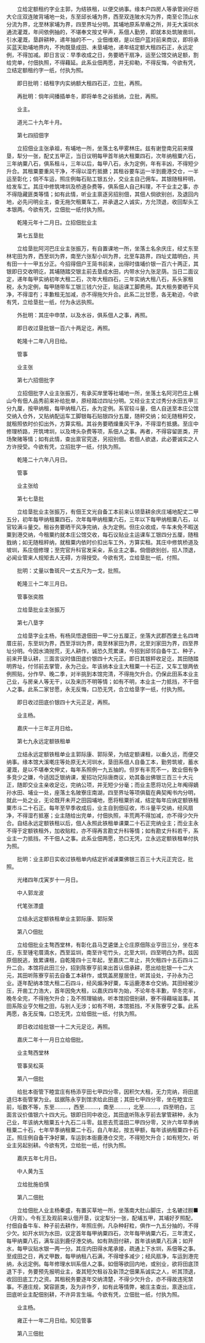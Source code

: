 <!-- { "loadSidebar": true } -->
　　立给定额租约字业主郭，为结铁租，以便交纳事。缘本户四房人等承管涧仔坜大仑庄双连陂背埔地一处，东至邱长埔为界，西至双连陂水沟为界，南至仑顶山水分流为界，北至林家埔为界，四至界址分明。其埔地原系旱瘠之所，并无大溪圳水通流灌溉，年间依例抽的，不堪奉文按丈甲声，系佃人勤劳，即就本处筑陂凿圳，引水灌溉，垦辟耕种，递年抽的不一，业佃维艰，是以佃户蓝对前来商议，即将承买蓝天助埔地界内，不拘既垦成田、未垦埔地，递年结定额大租四石正，永远定例，不得加减。即日言议：早季收成之日，务要晒干扇净，运至公馆交纳足额，割给完单，付佃执照，不得藉延。此系业佃两愿，并无抑勒，不得反悔，今欲有凭，立结定额租约字一纸，付执为照。

　　即日批明：结租字内实纳额大租四石正，立批，再照。

　　再批明：倘年间播插单冬，即将单冬之谷抵纳，立批，再照。

　　业主。

　　道光二十九年十月。

　　第七四招佃字

　　立招佃业主张承祖，有埔地一所，坐落土名甲雾林庄。兹有谢登南兄前来贌垦，犁分一张，配丈五甲正，当日议明每甲首年纳大租粟四石，次年纳租粟六石，三年纳粟八石，俱系租斗，三年以后，每甲八石，永为定例，年有丰凶，不得短少升合。其租粟要重风干净，不得以湿冇抵搪；其租谷要车运一半到鹿港交仓，一半运至彰化；倘不车运，照庄例每石贴工银五分，交业主自己佣车。其银随租秤明，给发车工。其庄中修筑埤圳及桥道杂费等，俱系佃人自己料理，不干业主之事，亦不得隐藏匪类等情；如有此情，听业主禀逐另招别佃，其佃人倘欲别创，及退回内地，必先问明业主，查无拖欠租粟车工，并承退之人诚实，方允顶退，收回犁头工本银两。今欲有凭，立佃批一纸付执为照。

　　乾隆元年十二月日。立招佃批业主

　　第七五垦批

　　立给垦批阿河巴庄业主张振万，有自置课地一所，坐落土名余庆庄，经丈东至林宅田为界，西至圳为界，南至六张犁小圳为界，北至车路界，四址丈踏明白，共有田一十一甲五分正。今招得佃户王简书前来，出得时值埔价银一百六十两正，其银即日交收明讫，其埔随踏交银主前去垦成水田，内带水分九张足荫。当日二面议定，递年每甲实纳初年大租二石，次年大租四石，三年实纳大租八石，系头家租税，永为定例，每甲随带车工银三钱六分正，贴运课工脚费用。其大租务要晒干风净，不得湿冇；丰歉租无加减，亦不得拖欠升合。此系二比甘愿，各无勒迫，今欲有凭，立给垦批一纸，付为永远执照。

　　外批明：其庄中申禁，以及水谷，俱系佃人之事，再照。

　　即日收过垦批银一百六十两足讫，再照。

　　乾隆十二年八月日给。

　　管事

　　业主张

　　第七六招佃批字

　　立招佃批字人业主张振万，有承买岸里等社埔地一所，坐落土名阿河巴庄上横山今有佃人品秀前来补给批单，原经踏过四址分明。又经业主丈过秀分水田五甲三分九厘，按甲纳租，每甲纳租八石，永为定例。系官较斗量，佃人自送至本庄公馆交纳入仓外，又贴纳配运车工脚银每石贴银四分五厘，随秤交纳；如无随租秤交，就租照依时价扣出外，方算实租。其谷务要晒燥重风干净，不得湿冇抵搪。至庄中修理桥路，开筑埤圳，以及埤头杂费等项，系佃人之事。再者，不得容留匪类，开场聚赌等情；如有此情，查出禀官究逐，另招别佃。若佃人欲退，此必要诚实之人方许授受。今欲有凭，立招批字一纸，付执为照。

　　乾隆二十六年八月日。

　　管事

　　业主张给

　　第七七垦批

　　立给垦批业主张振万，有佃王文光自备工本前来认领垦耕余庆庄埔地配丈二甲五分，初年每甲纳租粟四石，次年每甲纳租粟六石，三年以下每甲纳租粟八石，以官较满斗量交。租谷务要晒干风净完纳，永为定例。但庄众收成，牛车未免不暇送粟到港交纳，今租粟约就本庄公馆交收，每石议贴业主运课车工银四分五厘，随租戥纳；如无随租秤纳，就租粟内依时价扣出车工外，方算实租。其庄中修筑桥道及坡圳，系庄佃修理；至完官升科官发采籴，系业主之事。倘佃欲别创，招人顶退，必闻业管来人规矩去人无碍，方得授受。今欲有凭，立给垦批一纸，付照。

　　批明：丈量以鲁斑尺一丈五尺为一戈，批照。

　　乾隆三十二年三月日。

　　管事张奕胜

　　立给垦批业主张振万

　　第七八垦字

　　立给垦字业主杨，有杨凤悟退佃田一甲二分五厘正，坐落大武郡西堡土名四埤厝庄前，东至圳为界，西至浮圳为界，南至林家田为界，北至刘家田为界，四至界址分明。今因水湳抛荒，无人耕作，诚恐久荒累课，今招到邱邻自备牛工、种子，前来开垦认耕，三面言议时值田底价银四十大元正。即日其银秤收足讫，其田随踏明界址，付邻前去掌管，永为己业。年该纳本业主大租粟一十石正，又车工银两依例照贴，分作早、晚二季，对半挑到本馆完清，不得拖欠升合。仍保此田系本业主己业，与房亲人等无干，以及来历不明等情；如有不明，本业主一力抵挡，不干佃人之事。此系二家甘愿，永无反悔，口恐无凭，合立给垦字一纸，付执为照。

　　即日收过田底价银四十大元正足，再照。

　　业主杨。

　　嘉庆一十三年正月日给。

　　第七九永远定额铁租单

　　立结永远定额铁租单业主郭际康、郭际荣，为结定额课租，以垂久远，而便交纳事。缘本馆大溪墘庄等处原无大河圳水，垦田系佃人自备工本，勤劳筑坡，蓄水灌溉，是以不堪奉文伸丈，每年系照例一九五抽的。但岁有丰荒不一，致业佃有争多竞少之嫌，今适因乏银纳课，爰招功兄际唐商议，劝其备出佛银三百三十大元正，随即交业主亲收足讫，完纳公项，并无短少分毫；而业主愿将功兄上年阄得嫡孙水田、埔业一处，座落土名陂寮庄南湖，四至界址等项俱载在典契阄书内分明，就此一处之业，无论既开未开之田园埔地，愿将租粟折减，结定每年应纳定额铁租粟市斗二十石正。每年至早季收成后，业主自到佃征收，市斗量平交纳，经风扇净，不得湿冇抵塞；业主随给出完单，付佃执照，丰荒两不得加减，亦不得少欠升合。自结永远定额铁租以后，佃人永照此铁租单课粟二十石正完纳业主；而业主永不得于定额铁租外，加收贴粒，亦不得再言勘丈升科等情；如有勘丈升科若干，系业主一力抵挡，不干佃人之事。此系业佃两愿，恐口无凭，立永远定额铁租单付执为照。

　　批明：业主即日实收过铁租单内结定折减课粟佛银三百三十大元正完讫，批照。

　　光绪四年戊寅岁十一月日。

　　中人郭龙波

　　代笔张漂盛

　　立结永远定额铁租单业主郭际康、郭际荣

　　第八○佃批

　　立给佃批业主骜西堂林，有彰化县马芝遴堡上仑庄原佃陈业亨田三分，坐在本庄，东至锺宅厝滴水，西至监圳，南至许宅竹头，北至大圳，四至明白为界。兹因原佃脱逃，致累课租，自乾隆四十三年起，至嘉庆二年止，共欠租四十五石四斗二升二合。本馆将此田三分，招到陈寮亨前来出首认佃承耕，愿出给批银一十二大元，其田听陈寮亨前去自备工本耕作，或筑盖房屋居住，听其设处，子孙永为己业。逐年配纳本馆大租二石四斗，经风煽净好粟，车运鹿港本仓交纳。其田经被沙压，开凿工力浩大，首年因免大租，以嘉庆四年为始，不论年冬丰歉，早冬完半，晚冬全完，不得拖欠升合；及不照理输纳，听本馆招佃别耕，寮不得藉端滋事。其田系陈业亨欠租之田，与别人无涉；如有不明，本馆抵挡，不关陈寮亨之事。此系两愿，各无反悔，口恐无凭，立给佃批一纸，付执为照。

　　即日收过给批银一十二大元足讫，再照。

　　嘉庆二年十一月日立给佃批。

　　业主骜西堂林

　　管事吴松英

　　第八一佃批

　　给批本衙管下睦宜庄有杨添亨田七甲四分零，因积欠大租，无力完纳，将田底退归本衙管掌为业。兹据陈永亨到馆求给此田底；其田七甲四分零，坐在睦宜庄前，坵数不等，东至………，西至………，南至………，北至………，四至明白，三面言议价值银六十四大元。银即日同中收讫，其田底听陈永亨前去掌管耕种，永为己业，年该纳大租粟五十九石二斗零。兹恩去荒滥田二甲四分零，又许六年早季纳租粟二十石，七年早季纳租粟二十石，自八年起，按五甲额，每年该纳租粟四十石正。照庄例自备干净好粟，车运到本衙鹿港仓交完，不得短欠升合；如有短欠，听业主另起别耕。今欲有凭，立给批一纸，付执为照。

　　嘉庆五年七月日。

　　中人黄为玉

　　立给批施伯慎

　　第八二佃批

　　立给佃批人业主杨秦盛，有置买草地一所，坐落南大肚山脚庄，土名辘过朥■〈月胥〉。今有王及观前来认佃开垦，议定犁分一张，配埔五甲，其埔好歹照配，付佃自备牛车、种子前去耕作，年照庄例，凡杂种耔粒，俱作一九五分抽的，不得少欠。如开水圳为水田，议定首年每甲纳粟四石，次年每甲纳粟六石，三年清丈，每甲纳粟八石，满车运到鹿仔港交纳。如有熟田付耕，首年该纳粟八石满；如开水，每甲议贴水银一两一分。其庄内田得水尾承接，疏通上下水圳，系佃等之事。至成田之日，再丈甲数，每甲纳租八石满，不得增多减少；经风扇净，车运到港完纳，永远定例。每年修理水圳系佃人之事。如佃等欲回内地，或别业，欲将田底顶退下手，务要预先报明业主，查其短欠租谷及新顶之佃果系诚实之人，听其顶退，收回田底工力之资。其租税务要逐年交纳清楚，不得少欠升合，亦不得故违宪禁事。不遵庄规，窝容匪类，及为非作歹，如有此等情弊，被庄主查出，禀逐出庄，田底听业主配佃别耕，不许异言生端。今欲有凭，立佃批一纸，付执为照。

　　业主杨。

　　雍正十一年二月日给。知见管事

　　第八三佃批

